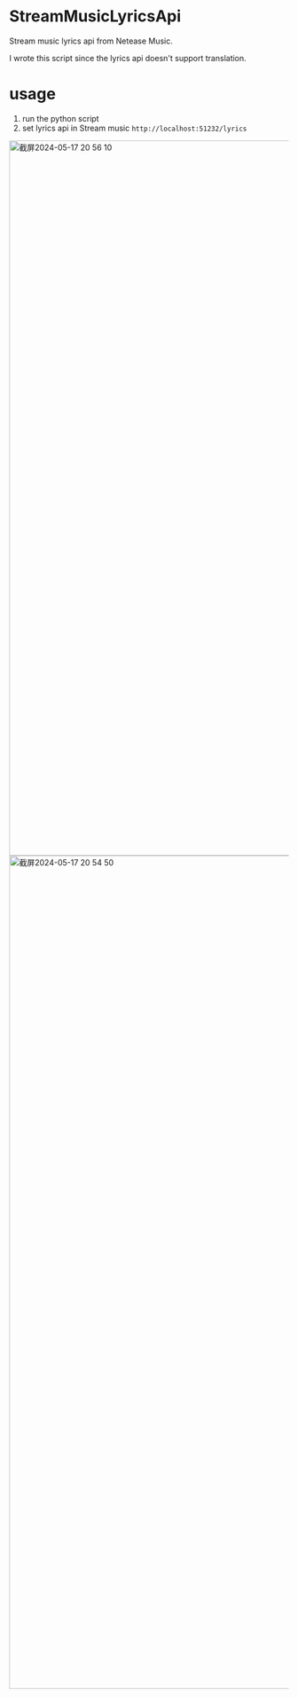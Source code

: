 # StreamMusicLyricsApi
Stream music lyrics api from Netease Music.

I wrote this script since the lyrics api doesn't support translation.

# usage
1. run the python script
2. set lyrics api in Stream music ```http://localhost:51232/lyrics```

<img width="1289" alt="截屏2024-05-17 20 56 10" src="https://github.com/yuygfgg/StreamMusicLyricsApi/assets/140488233/e4394e83-1678-4bba-928d-29100097bcc1">

<img width="1502" alt="截屏2024-05-17 20 54 50" src="https://github.com/yuygfgg/StreamMusicLyricsApi/assets/140488233/3b9a053d-a809-4ea6-9b74-a6d19f024fc6">
